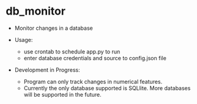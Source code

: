 # db_monitor

- Monitor changes in a database
- Usage: 
  - use crontab to schedule app.py to run 
  - enter database credentials and source to config.json file
  
- Development in Progress:
  - Program can only track changes in numerical features. 
  - Currently the only database supported is SQLlite. More databases will be supported in the future.
  
